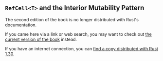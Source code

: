## `RefCell<T>` and the Interior Mutability Pattern

The second edition of the book is no longer distributed with Rust's documentation.

If you came here via a link or web search, you may want to check out [the current
version of the book](/src/ch15-05-interior-mutability.md) instead.

If you have an internet connection, you can [find a copy distributed with
Rust
1.30](https://doc.rust-lang.org/1.30.0/book/second-edition/ch15-05-interior-mutability.html).